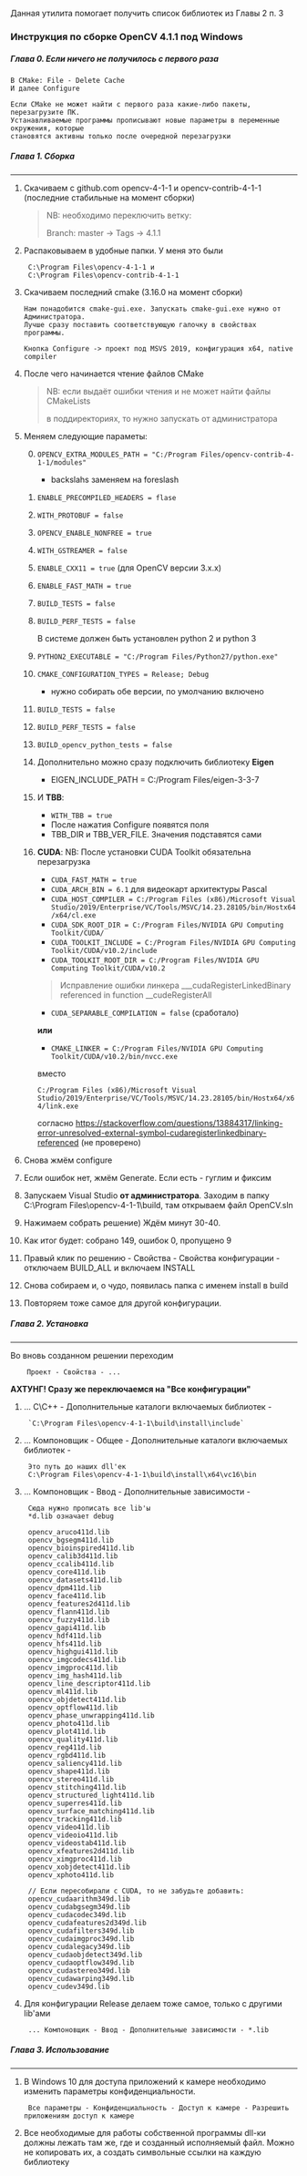 Данная утилита помогает получить список библиотек из Главы 2 п. 3

### Инструкция по сборке OpenCV 4.1.1 под Windows

##### Глава 0. Если ничего не получилось с первого раза

    В CMake: File - Delete Cache
    И далее Configure

    Если CMake не может найти с первого раза какие-либо пакеты, перезагрузите ПК.
    Устанавливаемые программы прописывают новые параметры в переменные окружения, которые
    становятся активны только после очередной перезагрузки
    
##### Глава 1. Сборка
***
1. Скачиваем с github.com opencv-4-1-1 и opencv-contrib-4-1-1 (последние стабильные на момент сборки)

    > NB: необходимо переключить ветку:
    >
    > Branch: master -> Tags -> 4.1.1

2. Распаковываем в удобные папки. У меня это были 

        C:\Program Files\opencv-4-1-1 и 
        C:\Program Files\opencv-contrib-4-1-1

3. Скачиваем последний cmake (3.16.0 на момент сборки)

       Нам понадобится cmake-gui.exe. Запускать cmake-gui.exe нужно от Администратора. 
       Лучше сразу поставить соответствующую галочку в свойствах программы.
       
       Кнопка Configure -> проект под MSVS 2019, конфигурация х64, native compiler
	
4. После чего начинается чтение файлов CMake

    > NB: если выдаёт ошибки чтения и не может найти файлы CMakeLists 
    > 
    > в поддиректориях, то нужно запускать от администратора    
    
5. Меняем следующие параметы:

    0. `OPENCV_EXTRA_MODULES_PATH = "C:/Program Files/opencv-contrib-4-1-1/modules"`
        - backslahs заменяем на foreslash
            
	0. `ENABLE_PRECOMPILED_HEADERS = flase`
	0. `WITH_PROTOBUF = false`
	0. `OPENCV_ENABLE_NONFREE = true`
	0. `WITH_GSTREAMER = false`
	0. `ENABLE_CXX11 = true` (для OpenCV версии 3.х.х)
	0. `ENABLE_FAST_MATH = true`
	0. `BUILD_TESTS = false`
	0. `BUILD_PERF_TESTS = false`   
	
        В системе должен быть установлен python 2 и python 3
	
	0. `PYTHON2_EXECUTABLE = "C:/Program Files/Python27/python.exe"`
	0. `CMAKE_CONFIGURATION_TYPES = Release; Debug`

	    - нужно собирать обе версии, по умолчанию включено
	    
	0. `BUILD_TESTS = false`
	0. `BUILD_PERF_TESTS = false`
	0. `BUILD_opencv_python_tests = false`
	0. Дополнительно можно сразу подключить библиотеку **Eigen**
	    - EIGEN_INCLUDE_PATH = C:/Program Files/eigen-3-3-7
	   
	0. И **TBB**:
	    
        - `WITH_TBB = true`
        - После нажатия Configure появятся поля
        - TBB_DIR и TBB_VER_FILE. Значения подставятся сами
	    
	0. **CUDA**:
	NB: После установки CUDA Toolkit обязательна перезагрузка

        - `CUDA_FAST_MATH = true`
        - `CUDA_ARCH_BIN = 6.1` для видеокарт архитектуры Pascal
        - `CUDA_HOST_COMPILER = C:/Program Files (x86)/Microsoft Visual Studio/2019/Enterprise/VC/Tools/MSVC/14.23.28105/bin/Hostx64/x64/cl.exe`
        - `CUDA_SDK_ROOT_DIR = C:/Program Files/NVIDIA GPU Computing Toolkit/CUDA/`
        - `CUDA_TOOLKIT_INCLUDE = C:/Program Files/NVIDIA GPU Computing Toolkit/CUDA/v10.2/include`
        - `CUDA_TOOLKIT_ROOT_DIR = C:/Program Files/NVIDIA GPU Computing Toolkit/CUDA/v10.2`
        
        > Исправление ошибки линкера ___cudaRegisterLinkedBinary referenced in function __cudeRegisterAll
        - `CUDA_SEPARABLE_COMPILATION = false` (сработало)
        
        **или**
        
        - `CMAKE_LINKER = C:/Program Files/NVIDIA GPU Computing Toolkit/CUDA/v10.2/bin/nvcc.exe`
        
        вместо
        
         `C:/Program Files (x86)/Microsoft Visual Studio/2019/Enterprise/VC/Tools/MSVC/14.23.28105/bin/Hostx64/x64/link.exe`
         
        согласно https://stackoverflow.com/questions/13884317/linking-error-unresolved-external-symbol-cudaregisterlinkedbinary-referenced
        (не проверено)
	
6. Снова жмём configure
7. Если ошибок нет, жмём Generate. Если есть - гуглим и фиксим
8. Запускаем Visual Studio **от администратора**. Заходим в папку C:\Program Files\opencv-4-1-1\build,
там открываем файл OpenCV.sln

9. Нажимаем собрать решение) Ждём минут 30-40.
10. Как итог будет: собрано 149, ошибок 0, пропущено 9
11. Правый клик по решению - Свойства - Свойства конфигурации - отключаем BUILD_ALL и включаем INSTALL
12. Снова собираем и, о чудо, появилась папка с именем install в build
13. Повторяем тоже самое для другой конфигурации.

##### Глава 2. Установка
***

Во вновь созданном решении переходим

        Проект - Свойства - ...
        
   **АХТУНГ! Сразу же переключаемся на "Все конфигурации"** 
        
1. ... С\С++ - Дополнительные каталоги включаемых библиотек -
 
        `C:\Program Files\opencv-4-1-1\build\install\include` 

2. ... Компоновщик - Общее - Дополнительные каталоги включаемых библиотек -

        Это путь до наших dll'ек
        C:\Program Files\opencv-4-1-1\build\install\x64\vc16\bin
        
3. ... Компоновщик - Ввод - Дополнительные зависимости -

        Сюда нужно прописать все lib'ы
        *d.lib означает debug
        
        opencv_aruco411d.lib
        opencv_bgsegm411d.lib
        opencv_bioinspired411d.lib
        opencv_calib3d411d.lib
        opencv_ccalib411d.lib
        opencv_core411d.lib
        opencv_datasets411d.lib
        opencv_dpm411d.lib
        opencv_face411d.lib
        opencv_features2d411d.lib
        opencv_flann411d.lib
        opencv_fuzzy411d.lib
        opencv_gapi411d.lib
        opencv_hdf411d.lib
        opencv_hfs411d.lib
        opencv_highgui411d.lib
        opencv_imgcodecs411d.lib
        opencv_imgproc411d.lib
        opencv_img_hash411d.lib
        opencv_line_descriptor411d.lib
        opencv_ml411d.lib
        opencv_objdetect411d.lib
        opencv_optflow411d.lib
        opencv_phase_unwrapping411d.lib
        opencv_photo411d.lib
        opencv_plot411d.lib
        opencv_quality411d.lib
        opencv_reg411d.lib
        opencv_rgbd411d.lib
        opencv_saliency411d.lib
        opencv_shape411d.lib
        opencv_stereo411d.lib
        opencv_stitching411d.lib
        opencv_structured_light411d.lib
        opencv_superres411d.lib
        opencv_surface_matching411d.lib
        opencv_tracking411d.lib
        opencv_video411d.lib
        opencv_videoio411d.lib
        opencv_videostab411d.lib
        opencv_xfeatures2d411d.lib
        opencv_ximgproc411d.lib
        opencv_xobjdetect411d.lib
        opencv_xphoto411d.lib
        
        // Если пересобирали с CUDA, то не забудьте добавить:
        opencv_cudaarithm349d.lib
        opencv_cudabgsegm349d.lib
        opencv_cudacodec349d.lib
        opencv_cudafeatures2d349d.lib
        opencv_cudafilters349d.lib
        opencv_cudaimgproc349d.lib
        opencv_cudalegacy349d.lib
        opencv_cudaobjdetect349d.lib
        opencv_cudaoptflow349d.lib
        opencv_cudastereo349d.lib
        opencv_cudawarping349d.lib
        opencv_cudev349d.lib
        
4. Для конфигурации Release делаем тоже самое, только с другими lib'ами
 
        ... Компоновщик - Ввод - Дополнительные зависимости - *.lib

##### Глава 3. Использование
***
   
1. В Windows 10 для доступа приложений к камере необходимо изменить параметры конфиденциальности.
    
        Все параметры - Конфиденциальность - Доступ к камере - Разрешить приложениям доступ к камере
        
2.  Все необходимые для работы собственной программы dll-ки должны лежать там же, где и созданный исполняемый файл.
Можно не копировать их, а создать символьные ссылки на каждую библиотеку